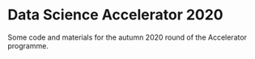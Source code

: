 # Data Science Accelerator 2020

Some code and materials for the autumn 2020 round of the Accelerator programme. 

